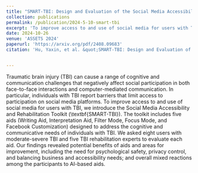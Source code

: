 ```yaml
---
title: "SMART-TBI: Design and Evaluation of the Social Media Accessibility and Rehabilitation Toolkit for Users with Traumatic Brain Injury"
collection: publications
permalink: /publication/2024-5-10-smart-tbi
excerpt: 'To improve access to and use of social media for users with TBI, we introduce the Social Media Accessibility and Rehabilitation Toolkit SMART-TBI. The toolkit includes five aids (Writing Aid, Interpretation Aid, Filter Mode, Focus Mode, and Facebook Customization) designed to address the cognitive and communicative needs of individuals with TBI. We asked eight users with moderate-severe TBI and five TBI rehabilitation experts to evaluate each aid.'
date: 2024-10-26
venue: 'ASSETS 2024'
paperurl: 'https://arxiv.org/pdf/2408.09683'
citation: 'Hu, Yaxin, et al. &quot;SMART-TBI: Design and Evaluation of the Social Media Accessibility and Rehabilitation Toolkit for Users with Traumatic Brain Injury.&quot; arXiv preprint arXiv:2408.09683 (2024).'


---
```


Traumatic brain injury (TBI) can cause a range of cognitive and communication challenges that negatively affect social participation in both face-to-face interactions and computer-mediated communication. In particular, individuals with TBI report barriers that limit access to participation on social media platforms. To improve access to and use of social media for users with TBI, we introduce the Social Media Accessibility and Rehabilitation Toolkit (\textbf{SMART-TBI}). The toolkit includes five aids (Writing Aid, Interpretation Aid, Filter Mode, Focus Mode, and Facebook Customization) designed to address the cognitive and communicative needs of individuals with TBI. We asked eight users with moderate-severe TBI and five TBI rehabilitation experts to evaluate each aid. Our findings revealed potential benefits of aids and areas for improvement, including the need for psychological safety, privacy control, and balancing business and accessibility needs; and overall mixed reactions among the participants to AI-based aids.
